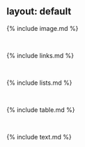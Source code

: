 
layout: default 
--- 

{% include image.md %} 

<br> 

{% include links.md %} 

<br> 

{% include lists.md %} 

<br> 

{% include table.md %} 

<br> 

{% include text.md %}
